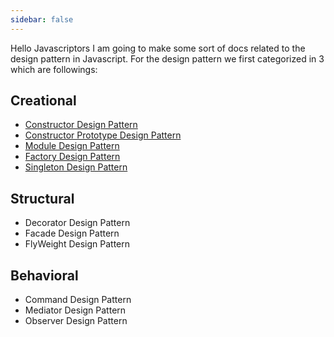 ```yaml
---
sidebar: false
---
```


Hello Javascriptors I am going to make some sort of docs related to the design pattern in Javascript. For the design pattern we first categorized in 3 which are followings:

## Creational
- [Constructor Design Pattern](creational/constructor-design-pattern.md)
- [Constructor Prototype Design Pattern](creational/constructor-prototype-design-pattern.md)
- [Module Design Pattern](creational/module-design-pattern.md)
- [Factory Design Pattern](creational/factory-design-pattern.md)
- [Singleton Design Pattern](creational/singleton-design-pattern.md)

## Structural
- Decorator Design Pattern
- Facade Design Pattern
- FlyWeight Design Pattern

## Behavioral
- Command Design Pattern
- Mediator Design Pattern
- Observer Design Pattern

